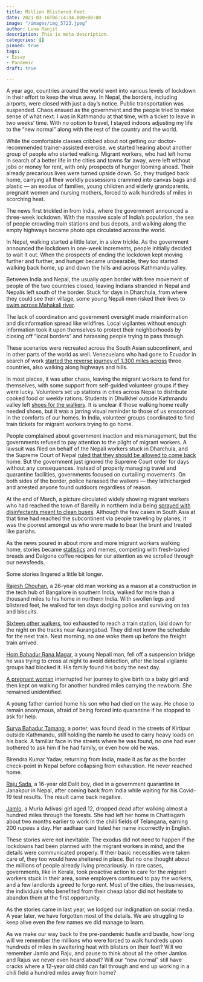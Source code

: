 ```yaml
---
title: Million Blistered Feet
date: 2021-03-16T06:14:34.000+00:00
image: "/images/img_5723.jpeg"
author: Luna Ranjit
description: This is meta description.
categories: []
pinned: true
tags:
- Essay
- Pandemic
draft: true

---
```

A year ago, countries around the world went into various levels of lockdown in their effort to keep the virus away. In Nepal, the borders, including airports, were closed with just a day’s notice. Public transportation was suspended. Chaos ensued as the government and the people tried to make sense of what next. I was in Kathmandu at that time, with a ticket to leave in two weeks’ time. With no option to travel, I stayed indoors adjusting my life to the “new normal” along with the rest of the country and the world.

While the comfortable classes cribbed about not getting our doctor-recommended trainer-assisted exercise, we started hearing about another group of people who started walking. Migrant workers, who had left home in search of a better life in the cities and towns far away, were left without jobs or money for rent, with only prospects of hunger looming ahead. Their already precarious lives were turned upside down. So, they trudged back home, carrying all their worldly possessions crammed into canvas bags and plastic — an exodus of families, young children and elderly grandparents, pregnant women and nursing mothers, forced to walk hundreds of miles in scorching heat.

The news first trickled in from India, where the government announced a three-week lockdown. With the massive scale of India’s population, the sea of people crowding train stations and bus depots, and walking along the empty highways became photo ops circulated across the world.

In Nepal, walking started a little later, in a slow trickle. As the government announced the lockdown in one-week increments, people initially decided to wait it out. When the prospects of ending the lockdown kept moving further and further, and hunger became unbearable, they too started walking back home, up and down the hills and across Kathmandu valley.

Between India and Nepal, the usually open border with free movement of people of the two countries closed, leaving Indians stranded in Nepal and Nepalis left south of the border. Stuck for days in Dharchula, from where they could see their village, some young Nepali men risked their lives to [swim across Mahakali river](https://kathmandupost.com/2/2020/03/30/nepalis-are-swimming-across-the-mahakali-to-get-home).

The lack of coordination and government oversight made misinformation and disinformation spread like wildfires. Local vigilantes without enough information took it upon themselves to protect their neighborhoods by closing off “local borders” and harassing people trying to pass through.

These scenarios were recreated across the South Asian subcontinent, and in other parts of the world as well. Venezuelans who had gone to Ecuador in search of work [started the reverse journey of 1,300 miles across](https://www.npr.org/2020/07/22/894360945/el-hilo-walking-to-venezuela) three countries, also walking along highways and hills.

In most places, it was utter chaos, leaving the migrant workers to fend for themselves, with some support from self-guided volunteer groups if they were lucky. Volunteers set up stations in cities across Nepal to distribute cooked food or weekly rations. Students in Dhulikhel outside Kathmandu valley left [shoes for the walkers](https://www.recordnepal.com/wire/features/on-foot/). It is unclear if those walking home really needed shoes, but it was a jarring visual reminder to those of us ensconced in the comforts of our homes. In India, volunteer groups coordinated to find train tickets for migrant workers trying to go home.

People complained about government inaction and mismanagement, but the governments refused to pay attention to the plight of migrant workers. A lawsuit was filed on behalf of the Nepali workers stuck in Dharchula, and the Supreme Court of Nepal [ruled that they should be allowed to come back](https://thehimalayantimes.com/nepal/supreme-court-asks-government-to-bring-back-migrant-nepalis-stranded-in-foreign-lands) home. But the government just ignored the Supreme Court order for days without any consequences. Instead of properly managing travel and quarantine facilities, governments focused on curtailing movements. On both sides of the border, police harassed the walkers — they lathicharged and arrested anyone found outdoors regardless of reason.

At the end of March, a picture circulated widely showing migrant workers who had reached the town of Bareilly in northern India being [sprayed with disinfectants meant to clean buses](https://www.bbc.com/news/world-asia-india-52093220). Although the few cases in South Asia at that time had reached the subcontinent via people traveling by planes, it was the poorest amongst us who were made to bear the brunt and treated like pariahs.

As the news poured in about more and more migrant workers walking home, stories became [statistics](https://thejeshgn.com/projects/covid19-india/non-virus-deaths/) and memes, competing with fresh-baked breads and Dalgona coffee recipes for our attention as we scrolled through our newsfeeds.

Some stories lingered a little bit longer.

[Rajesh Chouhan](https://edition.cnn.com/2020/05/30/asia/india-migrant-journey-intl-hnk/index.html), a 26-year old man working as a mason at a construction in the tech hub of Bangalore in southern India, walked for more than a thousand miles to his home in northern India. With swollen legs and blistered feet, he walked for ten days dodging police and surviving on tea and biscuits.

[Sixteen other walkers](https://www.thehindu.com/news/national/other-states/16-migrant-workers-run-over-by-goods-train-near-aurangabad-in-maharashtra/article31531352.ece), too exhausted to reach a train station, laid down for the night on the tracks near Aurangabad. They did not know the schedule for the next train. Next morning, no one woke them up before the freight train arrived.

[Hom Bahadur Rana Magar](https://thehimalayantimes.com/nepal/man-walking-from-chitwan-to-dhading-dies-on-the-way/), a young Nepali man, fell off a suspension bridge he was trying to cross at night to avoid detection, after the local vigilante groups had blocked it. His family found his body the next day.

[A pregnant woman](https://www.cnn.com/2020/05/13/india/india-migrant-worker-gives-birth-walk-scli-intl/index.html) interrupted her journey to give birth to a baby girl and then kept on walking for another hundred miles carrying the newborn. She remained unidentified.

A young father carried home his son who had died on the way. He chose to remain anonymous, afraid of being forced into quarantine if he stopped to ask for help.

[Surya Bahadur Tamang](https://kathmandupost.com/province-no-2/2020/06/04/the-lockdown-is-killing-the-poor-and-the-marginalised), a porter, was found dead in the streets of Kirtipur outside Kathmandu, still holding the namlo he used to carry heavy loads on his back. A familiar face in the streets where he was found, no one had ever bothered to ask him if he had family, or even how old he was.

Birendra Kumar Yadav, returning from India, made it as far as the border check-point in Nepal before collapsing from exhaustion. He never reached home.

[Raju Sada](https://english.onlinekhabar.com/province-2-assembly-team-to-probe-raju-sada-death.html), a 16-year old Dalit boy, died in a government quarantine in Janakpur in Nepal, after coming back from India while waiting for his Covid-19 test results. The result came back negative.

[Jamlo](https://ruralindiaonline.org/en/articles/jamlos-last-journey-along-a-locked-down-road/), a Muria Adivasi girl aged 12, dropped dead after walking almost a hundred miles through the forests. She had left her home in Chattisgarh about two months earlier to work in the chilli fields of Telangana, earning 200 rupees a day. Her aadhaar card listed her name incorrectly in English.

These stories were not inevitable. The exodus did not need to happen if the lockdowns had been planned with the migrant workers in mind, and the details were communicated properly. If their basic necessities were taken care of, they too would have sheltered in place. But no one thought about the millions of people already living precariously. In rare cases, governments, like in Kerala, took proactive action to care for the migrant workers stuck in their area, some employers continued to pay the workers, and a few landlords agreed to forgo rent. Most of the cities, the businesses, the individuals who benefited from their cheap labor did not hesitate to abandon them at the first opportunity.

As the stories came in last year, we lodged our indignation on social media. A year later, we have forgotten most of the details. We are struggling to keep alive even the few names we did manage to learn.

As we make our way back to the pre-pandemic hustle and bustle, how long will we remember the millions who were forced to walk hundreds upon hundreds of miles in sweltering heat with blisters on their feet? Will we remember Jamlo and Raju, and pause to think about all the other Jamlos and Rajus we never even heard about? Will our “new normal” still have cracks where a 12-year old child can fall through and end up working in a chili field a hundred miles away from home?